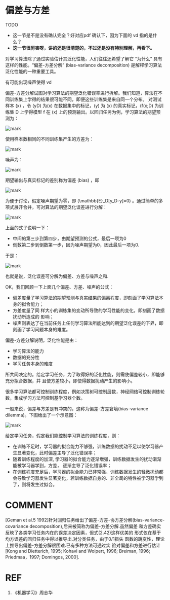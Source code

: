 
# 偏差与方差

TODO

- 这一节是不是没有确认完全？好对应pdf 确认下，因为下面的 vd 指的是什么？
- **这一节很厉害呀，讲的还是很清楚的，不过还是没有特别理解，再看下。**




对学习算法除了通过实验估计其泛化性能，人们往往还希望了解它 “为什么” 具有这样的性能。“偏差-方差分解” (bias-variance decomposition) 是解释学习算法泛化性能的一种重要工具。

有可能出现噪声使得 vd

偏差-方差分解试图对学习算法的期望泛化错误率进行拆解。我们知道，算法在不同训练集上学得的结果很可能不同，即便这些训练集是来自同一个分布。 对测试样本 \(x\) ，令 \(yD\) 为\(x\) 在数据集中的标记，\(y\) 为 \(x\) 的真实标记，\(f(x;D\) 为训练集 D 上学得模型 f 在 \(x\) 上的预测输出。以回归任务为例，学习算法的期望预测为：

![mark](http://pacdb2bfr.bkt.clouddn.com/blog/image/180727/I61DhL34eh.png?imageslim)

使用样本数相同的不同训练集产生的方差为：


![mark](http://pacdb2bfr.bkt.clouddn.com/blog/image/180727/G5b29bd6f3.png?imageslim)

噪声为：


![mark](http://pacdb2bfr.bkt.clouddn.com/blog/image/180727/ekaKeiaJ51.png?imageslim)

期望输出与真实标记的差别称为偏差 (bias) ，即


![mark](http://pacdb2bfr.bkt.clouddn.com/blog/image/180727/lb6iE41C41.png?imageslim)

为便于讨论，假定噪声期望为零，即 \(\mathbb{E}_D[y_D-y]=0\) 。通过简单的多项式展开合并，可对算法的期望泛化误差进行分解：


![mark](http://pacdb2bfr.bkt.clouddn.com/blog/image/180727/57f444G7Ha.png?imageslim)

上面的式子说明一下：


* 中间的第三步到第四步，由期望预测的公式，最后一项为0
* 倒数第二步到倒数第一步，因为噪声期望为0，因此最后一项为0.


于是：


![mark](http://pacdb2bfr.bkt.clouddn.com/blog/image/180727/lKGk6iJ38m.png?imageslim)

也就是说，泛化误差可分解为偏差、方差与噪声之和.

OK，我们回顾一下上面几个偏差、方差、噪声的公式：




* 偏差度量了学习算法的期望预测与真实结果的偏离程度，即刻画了学习算法本身的拟合能力；
* 方差度量了同 样大小的训练集的变动所导致的学习性能的变化，即刻画了数据扰动所造成的 影响；
* 噪声则表达了在当前任务上任何学习算法所能达到的期望泛化误差的下界，即刻画了学习问题本身的难度。


偏差-方差分解说明，泛化性能是由：


* 学习算法的能力
* 数据的充分性
* 学习任务本身的难度


所共同决定的。给定学习任务，为了取得好的泛化性能，则需使偏差较小，即能够充分拟合数据，并 且使方差较小，即使得数据扰动产生的影响小。

很多学习算法都可控制训练程度，例如决策树可控制层数，神经网络可控制训练轮数，集成学习方法可控制基学习器个数。

一般来说，偏差与方差是有冲突的，这称为偏差-方差窘境(bias-variance dilemma)。下图给出了一个示意图：


![mark](http://pacdb2bfr.bkt.clouddn.com/blog/image/180727/9GcAGkiHGf.png?imageslim)

给定学习任务，假定我们能控制学习算法的训练程度，则：


* 在训练不足时，学习器的拟合能力不够强，训练数据的扰动不足以使学习器产生显著变化，此时偏差主导了泛化错误率；
* 随着训练程度的加深, 学习器的拟合能力逐渐増强，训练数据发生的扰动渐渐能被学习器学到，方差， 逐渐主导了泛化错误率；
* 在训练程度充足后，学习器的拟合能力已非常强，训练数据发生的轻微扰动都会导致学习器发生显著变化，若训练数据自身的、非全局的特性被学习器学到了，则将发生过拟合。







# COMMENT


[Geman et al.5 1992]针对回归任务给出了偏差-方差-协方差分解(bias-variance-covariance decomposition),后来被简称为偏差-方差分解.虽然偏差 和方差确实反映了各类学习任务内在的误差决定因素，但式(2.42)这样优美的 形式仅在基于均方误差的回归任务中得以推导出.对分类任务，由于0/1损失 函数的跳变性，理论上推导出偏差-方差分解很困难.已有多种方法可通过实 验对偏差和方差进行估计[Kong and Dietterich, 1995; Kohavi and Wolpert, 1996; Breiman, 1996; Priedmaa，1997; Domingos, 2000].



# REF

1. 《机器学习》周志华
